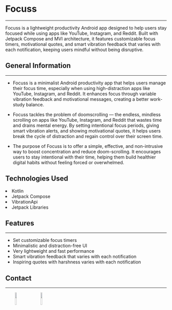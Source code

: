 <h1>Focuss</h1>
<hr><p>Focuss is a lightweight productivity Android app designed to help users stay focused while using apps like YouTube, Instagram, and Reddit. Built with Jetpack Compose and MVI architecture, it features customizable focus timers, motivational quotes, and smart vibration feedback that varies with each notification, keeping users mindful without being disruptive.</p><h2>General Information</h2>
<hr><ul>
<li>Focuss is a minimalist Android productivity app that helps users manage their focus time, especially when using high-distraction apps like YouTube, Instagram, and Reddit. It enhances focus through variable vibration feedback and motivational messages, creating a better work-study balance.</li>
</ul><ul>
<li>Focuss tackles the problem of doomscrolling — the endless, mindless scrolling on apps like YouTube, Instagram, and Reddit that wastes time and drains mental energy.
By setting intentional focus periods, giving smart vibration alerts, and showing motivational quotes, it helps users break the cycle of distraction and regain control over their screen time.</li>
</ul><ul>
<li>The purpose of Focuss is to offer a simple, effective, and non-intrusive way to boost concentration and reduce doom-scrolling. It encourages users to stay intentional with their time, helping them build healthier digital habits without feeling forced or overwhelmed.</li>
</ul><h2>Technologies Used</h2>

<li>Kotlin</li>
<li>Jetpack Compose</li>
<li>VibrationApi</li>

<li>Jetpack Libraries</li>
</ul><h2>Features</h2>
<hr><ul>
<li>Set customizable focus timers</li>

<li>Minimalistic and distraction-free UI</li>

<li>Very lightweight and fast performance</li>

<li>Smart vibration feedback that varies with each notification</li>

<li>Inspiring quotes with harshness varies with each notification</li>
</ul><h2>Contact</h2>
<hr><p><span style="margin-right: 30px;"></span><a href="https://www.linkedin.com/in/kartik-maheshwari11"><img target="_blank" src="https://cdn.jsdelivr.net/gh/devicons/devicon/icons/linkedin/linkedin-original.svg" style="width: 10%;"></a><span style="margin-right: 30px;"></span><a href="https://github.com/Kartik23411"><img target="_blank" src="https://cdn.jsdelivr.net/gh/devicons/devicon/icons/github/github-original.svg" style="width: 10%;"></a></p>
